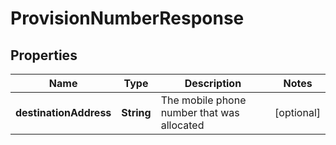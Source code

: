 
# ProvisionNumberResponse

## Properties
Name | Type | Description | Notes
------------ | ------------- | ------------- | -------------
**destinationAddress** | **String** | The mobile phone number that was allocated |  [optional]



